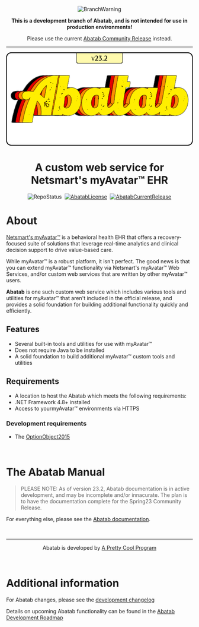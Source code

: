 <!--
  This is the README.md document for main branches of Abatab.
-->

<div align="center">

  ![BranchWarning][BranchWarning]
  
  **This is a development branch of Abatab, and is not intended for use in production environments!**

  Please use the current [Abatab Community Release](https://github.com/spectrum-health-systems/Abatab-Community-Release) instead.

  ***

  [![AbatabLogo][AbatabLogo]][AbatabRepoUrl]

# A custom web service for Netsmart's myAvatar™ EHR

  ![RepoStatus][RepoStatus]&nbsp;&nbsp;[![AbatabLicense][AbatabLicense]][AbatabLicenseUrl]&nbsp;&nbsp;[![AbatabCurrentRelease][AbatabCurrentRelease]][AbatabCurrentReleaseUrl]

</div>

# About

[Netsmart's myAvatar™][MyAvatarUrl] is a behavioral health EHR that offers a recovery-focused suite of solutions that leverage real-time analytics and clinical decision support to drive value-based care.

While myAvatar™ is a robust platform, it isn't perfect. The good news is that you can extend myAvatar™ functionality via Netsmart's myAvatar™ Web Services, and/or custom web services that are written by other myAvatar™ users.

**Abatab** is one such custom web service which includes various tools and utilities for myAvatar™ that aren't included in the official release, and provides a solid foundation for building additional functionality quickly and efficiently.

## Features

* Several built-in tools and utilities for use with myAvatar™
* Does not require Java to be installed
* A solid foundation to build additional myAvatar™ custom tools and utilities

## Requirements

* A location to host the Abatab which meets the following requirements:
* .NET Framework 4.8+ installed
* Access to yourmyAvatar™ environments via HTTPS

### Development requirements

* The [OptionObject2015][OptionObject2015]

<br>

# The Abatab Manual

> PLEASE NOTE: As of version 23.2, Abatab documentation is in active development, and may be incomplete and/or innacurate. The plan is to have the documentation complete for the Spring23 Community Release.

For everything else, please see the [Abatab documentation][AbatabDocumentation].

<br>

<div align="center">

***

Abatab is developed by [A Pretty Cool Program][APrettyCoolProgramUrl]

</div>

<!-- REFERENCE LINKS -->
[BranchWarning]: https://img.shields.io/badge/WARNING-THIS%20IS%20BETA%20SOFTWARE-FF160C?style=for-the-badge
[AbatabRepoUrl]: README.md
[AbatabLogo]: ./resources/images/logos/AbatabLogo.png
[RepoStatus]: https://img.shields.io/badge/status-Active-brightgreen?style=flat
[AbatabLicense]: https://img.shields.io/github/license/spectrum-health-systems/Abatab?style=flat
[AbatabLicenseUrl]: https://www.apache.org/licenses/LICENSE-2.0
[AbatabCurrentRelease]: https://img.shields.io/github/v/release/spectrum-health-systems/Abatab?style=flat
[AbatabCurrentReleaseUrl]: https://github.com/spectrum-health-systems/Abatab/releases
[OptionObject2015]: https://github.com/spectrum-health-systems/.github/blob/profile/Third-party%20components/Netsmart/OptionObject2015/136_4354_20.7z
[AbatabDocumentation]: https://spectrum-health-systems.github.io/Abatab/
[MyAvatarUrl]: https://www.ntst.com/Solutions-and-Services/Offerings/myAvatar
[APrettyCoolProgramUrl]: https://github.com/APrettyCoolProgram 



<br>

# Additional information

For Abatab changes, please see the [development changelog](./src/docs/doc/CHANGELOG.md)

Details on upcoming Abatab functionality can be found in the [Abatab Development Roadmap](https://github.com/orgs/spectrum-health-systems/projects/25/views/2)
